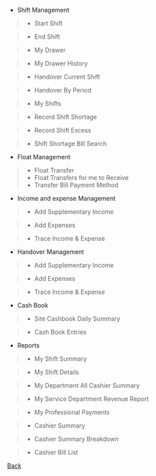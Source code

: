 * Shift Management
> * Start Shift

> * End Shift

> * My Drawer

> * My Drawer History

> * Handover Current Shift

> * Handover By Period

> * My Shifts

> * Record Shift Shortage

> * Record Shift Excess

> * Shift Shortage Bill Search

* Float Management
> * Float Transfer
> * Float Transfers for me to Receive
> * Transfer Bill Payment Method

* Income and expense Management
> * Add Supplementary Income

> * Add Expenses

> * Trace Income & Expense

* Handover Management
> * Add Supplementary Income

> * Add Expenses

> * Trace Income & Expense

* Cash Book
> * Site Cashbook Daily Summary

> * Cash Book Entries

* Reports

> * My Shift Summary

> * My Shift Details

> * My Department All Cashier Summary

> * My Service Department Revenue Report

> * My Professional Payments

> * Cashier Summary

> * Cashier Summary Breakdown

> * Cashier Bill List


[Back](https://github.com/hmislk/hmis/wiki/Accounting-Module)
